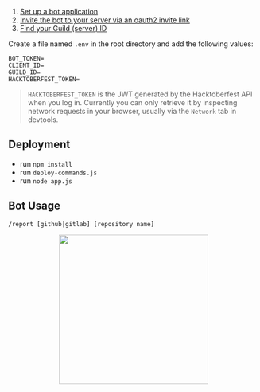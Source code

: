 1. [Set up a bot application](https://discordjs.guide/preparations/setting-up-a-bot-application.html)
2. [Invite the bot to your server via an oauth2 invite link](https://discordjs.guide/preparations/adding-your-bot-to-servers.html#bot-invite-links)
3. [Find your Guild (server) ID](https://support.discord.com/hc/en-us/articles/206346498-Where-can-I-find-my-User-Server-Message-ID-)

Create a file named `.env` in the root directory and add the following values:
```
BOT_TOKEN=
CLIENT_ID=
GUILD_ID=
HACKTOBERFEST_TOKEN=
```

> `HACKTOBERFEST_TOKEN` is the JWT generated by the Hacktoberfest API when you log in. Currently you can only retrieve it by inspecting network requests in your browser, usually via the `Network` tab in devtools.

## Deployment

- run `npm install`
- run `deploy-commands.js`
- run `node app.js`

## Bot Usage

`/report [github|gitlab] [repository name]`

<p align="center">
	<img height="300" src="https://i.imgur.com/RRMv2ep.gif">
</p>
